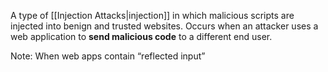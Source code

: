 A type of [[Injection Attacks|injection]] in which malicious scripts are injected into benign and trusted websites. Occurs when an attacker uses a web application to **send malicious code** to a different end user.

Note: When web apps contain “reflected input”